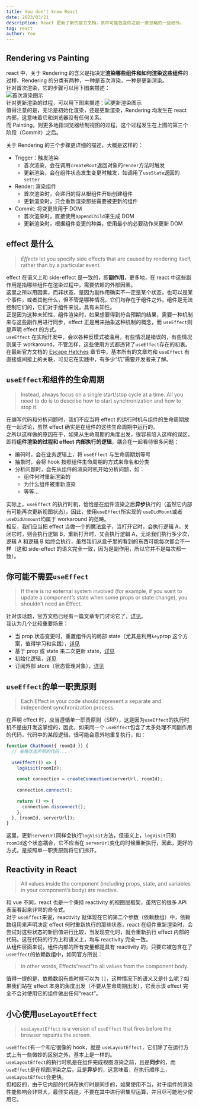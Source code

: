 ```yaml
---
title: You don't know React
date: 2023/03/21
description: React 更新了新的官方文档，其中可能包含你之前一直忽略的一些细节。
tag: react
author: You
---
```


## Rendering vs Painting
react 中，关于 Rendering 的含义是指决定**渲染哪些组件和如何渲染这些组件**的过程，Rendering 的分类有两种，一种是首次渲染，一种是更新渲染。<br />针对首次渲染，它的步骤可以用下图来描述：<br />![首次渲染图示](/images/you-do-not-know-js/img1.png)<br />针对更新渲染的过程，可以用下图来描述：![更新渲染图示](/images/you-do-not-know-js/img2.png)<br />值得注意的是，无论是初始化渲染，还是更新渲染，Rendering 均发生在 react 内部，这意味着它和浏览器没有任何关系。<br />而 Painting，则更多地指浏览器绘制视图的过程，这个过程发生在上图的第三个阶段（Commit）之后。

关于 Rendering 的三个步骤更详细的描述，大概是这样的：

- Trigger：触发渲染
   - 首次渲染，会在调用`createRoot`返回对象的`render`方法时触发
   - 更新渲染，会在组件状态发生变更时触发，如调用了`useState`返回的`setter`
- Render:  渲染组件
   - 首次渲染时，会递归的将从根组件开始创建组件
   - 更新渲染时，只会重新渲染那些需要被更新的组件
- Commit: 将变更应用于 DOM
   - 首次渲染时，直接使用`appendChild`来生成 DOM
   - 更新渲染时，根据组件变更的种类，使用最小的必要动作来更新 DOM
## effect 是什么
> _Effects_ let you specify side effects that are caused by rendering itself, rather than by a particular event.

effect 在语义上和 side-effect 是一致的，即**副作用**，更多地，在 react 中这些副作用是指哪些组件在渲染过程中，需要依赖的外部因素。<br />这里之所以用因素，而非状态，是因为副作用确实不一定是某个状态，也可以是某个事件，或者其他什么，但不管是哪种情况，它们均存在于组件之外，组件是无法控制它们的，它们对于组件来说，具有未知性。<br />正是因为这种未知性，组件渲染时，如果想要得到符合预期的结果，需要一种机制来与这些副作用进行同步，effect 正是用来抽象这种机制的概念，而 `useEffect`则是声明 effect 的方式。<br />`useEffect` 在实际开发中，会以各种反模式被滥用，有些情况是错误的，有些情况则属于 workaround，不管怎样，这些使用方式都违背了`useEffect`存在的初衷。在最新官方文档的 [Escape Hatches](https://react.dev/learn/escape-hatches) 章节中，基本所有的文章均和 `useEffect` 有直接或间接上的关联，可见它在实践中，有多少“坑”需要开发者来了解。
## `useEffect`和组件的生命周期
> Instead, always focus on a single start/stop cycle at a time. All you need to do is to describe how to start synchronization and how to stop it.

在编写代码和分析问题时，我们不应当将 effect 的运行时机与组件的生命周期放在一起讨论，虽然 effect 确实是在组件的这些生命周期中运行的。<br />之所以这样做的原因在于，如果从生命周期的角度出发，很容易陷入这样的误区，即将**组件渲染的过程和 effect 内部执行的逻辑**，耦合在一起看待很多问题：

- 编码时，会在业务逻辑上，将 `useEffect` 与生命周期划等号
- 抽象时，会将 hook 按照组件生命周期的方式来命名和分类
- 分析问题时，会先从组件的渲染时机开始分析问题，如：
   - 组件何时重新渲染的
   - 为什么组件被重新渲染
   - 等等...

实际上，`useEffect` 的执行时机，恰恰是在组件渲染之后**异步**执行的（虽然它内部有可能再次更新视图状态）。因此，使用`useEffect`所实现的 `useDidMount`或者 `useDidUnmount`均属于 workaround 的范畴。<br />相反，我们应当把 effect 当做一个的魔法盒子，当打开它时，会执行逻辑 A，关闭它时，则会执行逻辑 B，重新打开时，又会执行逻辑 A，无论我们执行多少次，逻辑 A 和逻辑 B 始终会执行，虽然我们从盒子里的看到的东西可能每次都会不一样（这和 side-effect 的语义完全一致，因为是副作用，所以它并不是每次都一致）。
## 你可能不需要`useEffect`
> If there is no external system involved (for example, if you want to update a component’s state when some props or state change), you shouldn’t need an Effect.

针对该话题，官方文档已经有一篇文章专门讨论它了，[详见](https://react.dev/learn/you-might-not-need-an-effect)。<br />我认为几个比较重要场景：

- 当 prop 状态变更时，重置组件内的局部 state（尤其是利用`key`prop 这个方案，值得学习和实践），[详见](https://react.dev/learn/you-might-not-need-an-effect#resetting-all-state-when-a-prop-changes)
- 基于 prop 或 state 来二次更新 state，[详见](https://react.dev/learn/you-might-not-need-an-effect#updating-state-based-on-props-or-state)
- 初始化逻辑，[详见](https://react.dev/learn/you-might-not-need-an-effect#initializing-the-application)
- 订阅外部 store（状态管理对象），[详见](https://react.dev/learn/you-might-not-need-an-effect#subscribing-to-an-external-store)
## `useEffect`的单一职责原则
> Each Effect in your code should represent a separate and independent synchronization process.

在声明 effect 时，应当遵循单一职责原则（SRP），这是因为`useEffect`的执行时机不是由开发这掌控的，因此，如果同一个 `useEffect`包含了太多处理不同副作用的代码，代码中的某段逻辑，很可能会意外地重复执行，如：
```jsx
function ChatRoom({ roomId }) {
  // 省略状态声明的代码...
  
  useEffect(() => {
    logVisit(roomId);
    
    const connection = createConnection(serverUrl, roomId);
    
    connection.connect();
    
    return () => {
      connection.disconnect();
    };
  }, [roomId, serverUrl]);
}
```

这里，更新`serverUrl`同样会执行`logVisit`方法，但语义上，`logVisit`只和 `roomId`这个状态耦合，它不应当在 `serverUrl`变化的时候重新执行，因此，更好的方式，是按照单一职责原则将它们拆开。
## Reactivity in React
> All values inside the component (including props, state, and variables in your component’s body) are reactive.

和 vue 不同，react 也是一个秉持 reactivity 的视图层框架，虽然它的很多 API 表面看起来非常的命令式。<br />对于 `useEffect`来说，reactivity 就体现在它的第二个参数（依赖数组）中，依赖数组用来声明决定 effect 何时重新执行的那些状态，react 在组件重新渲染时，会尝试对这些状态的新旧值进行比较，当发现变化时，就会重新执行 effect 内部的代码。这在代码的行为上和语义上，均与 reactivity 完全一致。<br />从组件层面来说，组件内部的所有变量都是具有 reactivity 的，只要它被包含在了`useEffect`的依赖数组中，如同官方所说：
> In other words, Effects“react”to all values from the component body.

值得一提的是，依赖数组有些时候可以为 `[]`，这种情况下的语义又是什么呢？如果我们站在 effect 本身的角度出发（不要从生命周期出发），它表示该 effect 完全不会对使用它的组件做出任何“react”。
## 小心使用`useLayoutEffect`
> `useLayoutEffect` is a version of `useEffect` that fires before the browser repaints the screen.

`useEffect`有一个和它很像的 hook，就是 `useLayoutEffect`，它们除了在运行方式上有一些微妙的区别之外，基本上是一样的。<br />`useLayoutEffect`的执行时机是在组件完成视图渲染之前，且是**同步**的，而 `useEffect`是在视图渲染之后，且是**异步**的，这意味着，在执行顺序上，`useLayoutEffect`会更快。<br />但相反的，由于它内部的代码在执行时是同步的，如果使用不当，对于组件的渲染性能影响会非常大，最佳实践是，不要在其中进行密集型运算，并且尽可能地少使用它。
